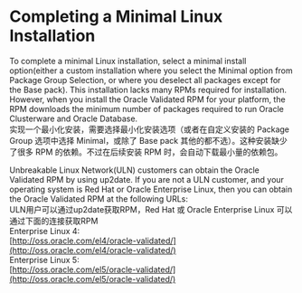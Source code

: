 # Completing a Minimal Linux Installation
To complete a minimal Linux installation, select a minimal install option(either a custom installation where you select the Minimal option from Package Group Selection, or where you deselect all packages except for the Base pack). This installation lacks many RPMs required for installation. However, when you install the Oracle Validated RPM for your platform, the RPM downloads the minimum number of packages required to run Oracle Clusterware and Oracle Database.  
实现一个最小化安装，需要选择最小化安装选项（或者在自定义安装的 Package Group 选项中选择 Minimal，或除了 Base pack 其他的都不选）。这种安装缺少了很多 RPM 的依赖。不过在后续安装 RPM 时，会自动下载最小量的依赖包。

Unbreakable Linux Network(ULN) customers can obtain the Oracle Validated RPM by using up2date. If you are not a ULN customer, and your operating system is Red Hat or Oracle Enterprise Linux, then you can obtain the Oracle Validated RPM at the following URLs:  
ULN用户可以通过up2date获取RPM，Red Hat 或 Oracle Enterprise Linux 可以通过下面的连接获取RPM  
Enterprise Linux 4:  
[http://oss.oracle.com/el4/oracle-validated/](http://oss.oracle.com/el4/oracle-validated/)  
Enterprise Linux 5:  
[http://oss.oracle.com/el5/oracle-validated/](http://oss.oracle.com/el5/oracle-validated/)  

